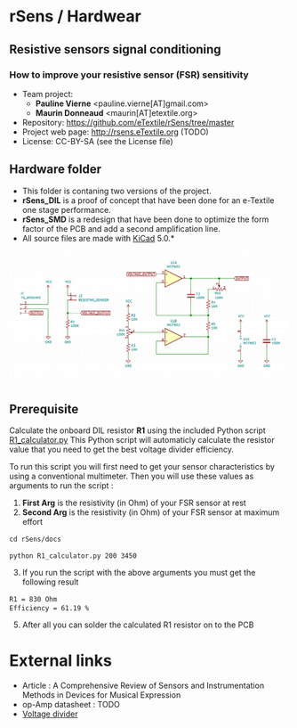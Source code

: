 # rSens / Hardwear
## Resistive sensors signal conditioning
### How to improve your resistive sensor (FSR) sensitivity

- Team project:
    - **Pauline Vierne** <pauline.vierne[AT]gmail.com>
    - **Maurin Donneaud** <maurin[AT]etextile.org>
- Repository: https://github.com/eTextile/rSens/tree/master
- Project web page: http://rsens.eTextile.org (TODO)
- License: CC-BY-SA (see the License file)

## Hardware folder
- This folder is contaning two versions of the project.
- **rSens_DIL** is a proof of concept that have been done for an e-Textile one stage performance.
- **rSens_SMD** is a redesign that have been done to optimize the form factor of the PCB and add a second amplification line.
- All source files are made with [KiCad](https://kicad.org/) 5.0.* 

![rSens_DIL_schematics](./docs/picture/rSens_DIL_schematics.png)

## Prerequisite
Calculate the onboard DIL resistor **R1** using the included Python script [R1_calculator.py](../docs/R1_calculator.py)
This Python script will automaticly calculate the resistor value that you need to get the best voltage divider efficiency.

To run this script you will first need to get your sensor characteristics by using a conventional multimeter. Then you will use these values as arguments to run the script :

1. **First Arg** is the resistivity (in Ohm) of your FSR sensor at rest
2. **Second Arg** is the resistivity (in Ohm) of your FSR sensor at maximum effort

```
cd rSens/docs
```
```
python R1_calculator.py 200 3450
```

3. If you run the script with the above arguments you must get the following result

```
R1 = 830 Ohm
Efficiency = 61.19 %
```
5. After all you can solder the calculated R1 resistor on to the PCB

# External links
- Article : A Comprehensive Review of Sensors and Instrumentation Methods in Devices for Musical Expression
- op-Amp datasheet : TODO
- [Voltage divider](https://en.wikipedia.org/wiki/Voltage_divider)

